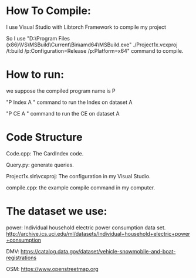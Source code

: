 # How To Compile:
I use Visual Studio with Libtorch Framework to compile my project

So I use "D:\Program Files (x86)\VS\MSBuild\Current\Bin\amd64\MSBuild.exe" ./Project1x.vcxproj /t:build /p:Configuration=Release /p:Platform=x64" command to compile.

# How to run: 
we suppose the compiled program name is P

"P Index A " command to run the Index on dataset A

"P CE A " command to run the CE on dataset A

# Code Structure

Code.cpp: The CardIndex code.

Query.py: generate queries.

Project1x.sln\vcxproj: The configuration in my Visual Studio.

compile.cpp: the example compile command in my computer.

# The dataset we use:

power: Individual household electric power consumption data set. http://archive.ics.uci.edu/ml/datasets/Individual+household+electric+power+consumption

DMV: https://catalog.data.gov/dataset/vehicle-snowmobile-and-boat-registrations

OSM: https://www.openstreetmap.org